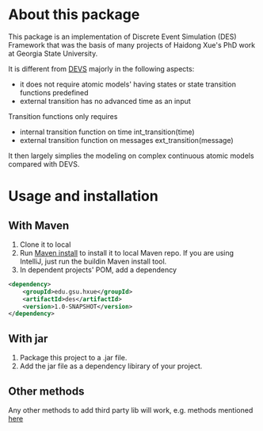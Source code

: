 # About this package

This package is an implementation of Discrete Event Simulation (DES) Framework that was the basis of many projects of Haidong Xue's PhD work at Georgia State University.

It is different from [DEVS](https://en.wikipedia.org/wiki/DEVS) majorly in the following aspects:
* it does not require atomic models' having states or state transition functions predefined
* external transition has no advanced time as an input

Transition functions only requires
* internal transition function on time int_transition(time)
* external transition function on messages ext_transition(message)

It then largely simplies the modeling on complex continuous atomic models compared with DEVS.

# Usage and installation

## With Maven
1. Clone it to local
2. Run [Maven install](https://maven.apache.org/guides/mini/guide-3rd-party-jars-local.html) to install it to local Maven repo. If you are using IntelliJ, just run the buildin Maven install tool.
3. In dependent projects' POM, add a dependency
```xml
<dependency>
    <groupId>edu.gsu.hxue</groupId>
    <artifactId>des</artifactId>
    <version>1.0-SNAPSHOT</version>
</dependency>
```
## With jar
1. Package this project to a .jar file.
2. Add the jar file as a dependency libirary of your project.

## Other methods
Any other methods to add third party lib will work, e.g. methods mentioned [here](http://blog.javafortesters.com/2017/10/maven-local-dependencies.html)

